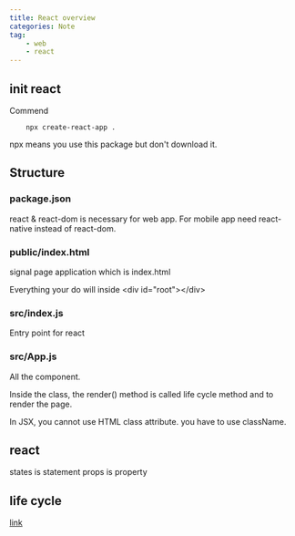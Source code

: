 ```yaml
---
title: React overview
categories: Note
tag:
    - web
    - react
---
```


## init react

Commend

```
    npx create-react-app .
```

npx means you use this package but don't download it.


## Structure

### package.json

react & react-dom is necessary for web app. For mobile app need react-native instead of react-dom.

### public/index.html

signal page application which is index.html

Everything your do will inside \<div id="root"\>\</div\>

### src/index.js

Entry point for react

### src/App.js

All the component.

Inside the class, the render() method is called life cycle method and to render the page.

In JSX, you cannot use HTML class attribute. you have to use className.

## react

states is statement
props is property

## life cycle 

[link](https://www.jianshu.com/p/ce5451287f1c)